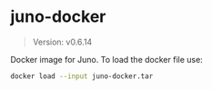 # juno-docker

> Version: v0.6.14

Docker image for Juno. To load the docker file use:

```bash
docker load --input juno-docker.tar
```
